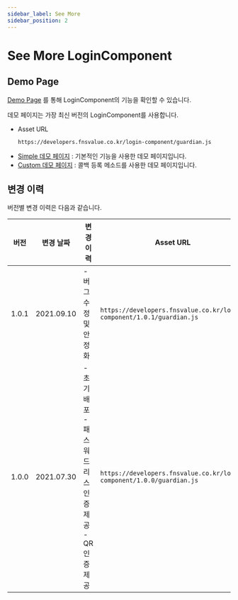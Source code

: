 ```yaml
---
sidebar_label: See More
sidebar_position: 2
---
```

# See More LoginComponent

## Demo Page

[Demo Page](https://developers.fnsvalue.co.kr/login-component/demo/)
를 통해 LoginComponent의 기능을 확인할 수 있습니다.

데모 페이지는 가장 최신 버전의 LoginComponent를 사용합니다.
  - Asset URL
    ```
    https://developers.fnsvalue.co.kr/login-component/guardian.js
    ```
- [Simple 데모 페이지](https://developers.fnsvalue.co.kr/login-component/demo/simple.html)
  : 기본적인 기능을 사용한 데모 페이지입니다.
- [Custom 데모 페이지](https://developers.fnsvalue.co.kr/login-component/demo/custom.html)
  : 콜백 등록 메소드를 사용한 데모 페이지입니다.

## 변경 이력
버전별 변경 이력은 다음과 같습니다.

|버전|변경 날짜|변경 이력|Asset URL|
|---|---|---|---|
|1.0.1| 2021.09.10 | - 버그 수정 및 안정화 | `https://developers.fnsvalue.co.kr/login-component/1.0.1/guardian.js` |
|1.0.0| 2021.07.30 | - 초기 배포<br/>- 패스워드 리스 인증 제공<br/> - QR 인증 제공 | `https://developers.fnsvalue.co.kr/login-component/1.0.0/guardian.js` |
